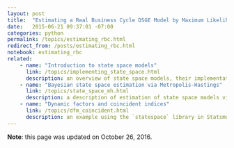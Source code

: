 ```yaml
---
layout: post
title:  "Estimating a Real Business Cycle DSGE Model by Maximum Likelihood in Python"
date:   2015-06-21 09:37:01 -07:00
categories: python
permalink: /topics/estimating_rbc.html
redirect_from: /posts/estimating_rbc.html
notebook: estimating_rbc
related:
    - name: "Introduction to state space models"
      link: /topics/implementing_state_space.html
      description: an overview of state space models, their implementation in Python, and provides example code to estimate simple ARMA models.
    - name: "Bayesian state space estimation via Metropolis-Hastings"
      link: /topics/state_space_mh.html
      description: a description of estimation of state space models via Metropolis-Hastings (Bayesian posterior simulation)
    - name: "Dynamic factors and coincident indices"
      link: /topics/dfm_coincident.html
      description: an example using the `statespace` library in Statsmodels to estimate dynamic factor models
---
```


**Note**: this page was updated on October 26, 2016.

